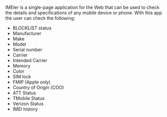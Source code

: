 IMEIer is a single-page application for the Web that can be used to check the details and specifications of any mobile device or phone. With this app the user can check the following:
  - BLOCKLIST status
  - Manufacturer
  - Make
  - Model
  - Serial number
  - Carrier
  - Intended Carrier
  - Memory
  - Color
  - SIM lock
  - FMIP (Apple only)
  - Country of Origin (COO)
  - ATT Status
  - TMobile Status
  - Verizon Status
  - IMEI history
